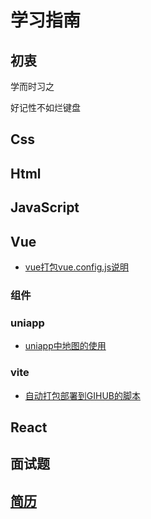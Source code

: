 # 学习指南
## 初衷

学而时习之

好记性不如烂键盘

## Css

## Html

## JavaScript

## Vue

- [vue打包vue.config.js说明](./vue/config/index.md)

### 组件

### uniapp

- [uniapp中地图的使用](./vue/uniapp/echarts.md)

### vite

- [自动打包部署到GIHUB的脚本](./vue/vite/deploy.md)

## React

## 面试题

## [简历](./public/resume/resume.docx)
